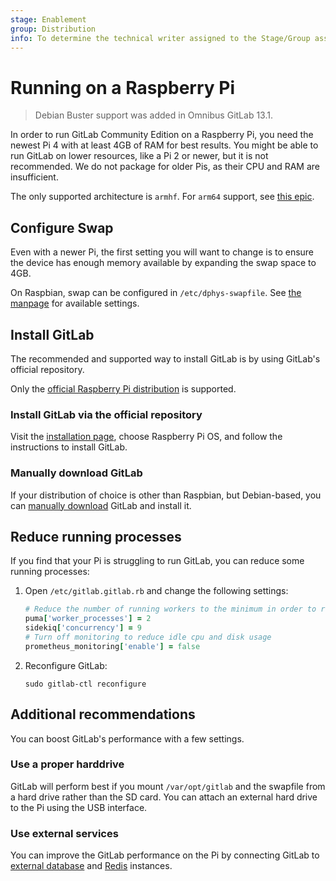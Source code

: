 ```yaml
---
stage: Enablement
group: Distribution
info: To determine the technical writer assigned to the Stage/Group associated with this page, see https://about.gitlab.com/handbook/engineering/ux/technical-writing/#designated-technical-writers
---
```


# Running on a Raspberry Pi

> Debian Buster support was added in Omnibus GitLab 13.1.

In order to run GitLab Community Edition on a Raspberry Pi, you need the newest
Pi 4 with at least 4GB of RAM for best results. You might be able to run GitLab
on lower resources, like a Pi 2 or newer, but it is not recommended. We do not
package for older Pis, as their CPU and RAM are insufficient.

The only supported architecture is `armhf`. For `arm64` support, see
[this epic](https://gitlab.com/groups/gitlab-org/-/epics/2370).

## Configure Swap

Even with a newer Pi, the first setting you will want to change is to ensure
the device has enough memory available by expanding the swap space to 4GB.

On Raspbian, swap can be configured in `/etc/dphys-swapfile`.
See [the manpage](http://manpages.ubuntu.com/manpages/bionic/man8/dphys-swapfile.8.html#config) for available settings.

## Install GitLab

The recommended and supported way to install GitLab is by using GitLab's
official repository.

Only the [official Raspberry Pi distribution](https://www.raspberrypi.org/downloads/) is
supported.

### Install GitLab via the official repository

Visit the [installation page](https://about.gitlab.com/install/), choose
Raspberry Pi OS, and follow the instructions to install GitLab.

### Manually download GitLab

If your distribution of choice is other than Raspbian, but Debian-based, you
can [manually download](../manual_install.md)
GitLab and install it.

## Reduce running processes

If you find that your Pi is struggling to run GitLab, you can reduce
some running processes:

1. Open `/etc/gitlab.gitlab.rb` and change the following settings:

   ```ruby
   # Reduce the number of running workers to the minimum in order to reduce memory usage
   puma['worker_processes'] = 2
   sidekiq['concurrency'] = 9
   # Turn off monitoring to reduce idle cpu and disk usage
   prometheus_monitoring['enable'] = false
   ```

1. Reconfigure GitLab:

   ```shell
   sudo gitlab-ctl reconfigure
   ```

## Additional recommendations

You can boost GitLab's performance with a few settings.

### Use a proper harddrive

GitLab will perform best if you mount `/var/opt/gitlab` and the swapfile from a
hard drive rather than the SD card. You can attach an external hard drive to the
Pi using the USB interface.

### Use external services

You can improve the GitLab performance on the Pi by connecting GitLab to
[external database](database.md#using-a-non-packaged-postgresql-database-management-server)
and [Redis](redis.md#setting-up-a-redis-only-server) instances.
